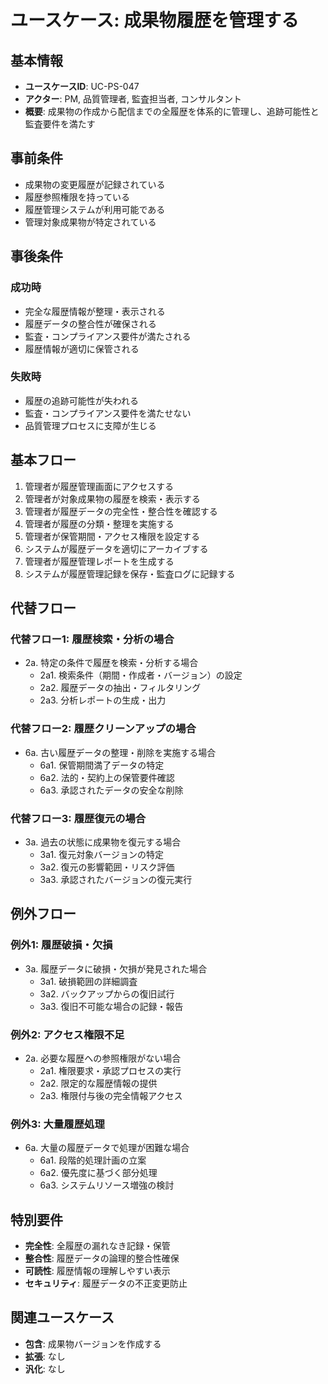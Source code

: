 # ユースケース: 成果物履歴を管理する

## 基本情報
- **ユースケースID**: UC-PS-047
- **アクター**: PM, 品質管理者, 監査担当者, コンサルタント
- **概要**: 成果物の作成から配信までの全履歴を体系的に管理し、追跡可能性と監査要件を満たす

## 事前条件
- 成果物の変更履歴が記録されている
- 履歴参照権限を持っている
- 履歴管理システムが利用可能である
- 管理対象成果物が特定されている

## 事後条件
### 成功時
- 完全な履歴情報が整理・表示される
- 履歴データの整合性が確保される
- 監査・コンプライアンス要件が満たされる
- 履歴情報が適切に保管される

### 失敗時
- 履歴の追跡可能性が失われる
- 監査・コンプライアンス要件を満たせない
- 品質管理プロセスに支障が生じる

## 基本フロー
1. 管理者が履歴管理画面にアクセスする
2. 管理者が対象成果物の履歴を検索・表示する
3. 管理者が履歴データの完全性・整合性を確認する
4. 管理者が履歴の分類・整理を実施する
5. 管理者が保管期間・アクセス権限を設定する
6. システムが履歴データを適切にアーカイブする
7. 管理者が履歴管理レポートを生成する
8. システムが履歴管理記録を保存・監査ログに記録する

## 代替フロー
### 代替フロー1: 履歴検索・分析の場合
- 2a. 特定の条件で履歴を検索・分析する場合
  - 2a1. 検索条件（期間・作成者・バージョン）の設定
  - 2a2. 履歴データの抽出・フィルタリング
  - 2a3. 分析レポートの生成・出力

### 代替フロー2: 履歴クリーンアップの場合
- 6a. 古い履歴データの整理・削除を実施する場合
  - 6a1. 保管期間満了データの特定
  - 6a2. 法的・契約上の保管要件確認
  - 6a3. 承認されたデータの安全な削除

### 代替フロー3: 履歴復元の場合
- 3a. 過去の状態に成果物を復元する場合
  - 3a1. 復元対象バージョンの特定
  - 3a2. 復元の影響範囲・リスク評価
  - 3a3. 承認されたバージョンの復元実行

## 例外フロー
### 例外1: 履歴破損・欠損
- 3a. 履歴データに破損・欠損が発見された場合
  - 3a1. 破損範囲の詳細調査
  - 3a2. バックアップからの復旧試行
  - 3a3. 復旧不可能な場合の記録・報告

### 例外2: アクセス権限不足
- 2a. 必要な履歴への参照権限がない場合
  - 2a1. 権限要求・承認プロセスの実行
  - 2a2. 限定的な履歴情報の提供
  - 2a3. 権限付与後の完全情報アクセス

### 例外3: 大量履歴処理
- 6a. 大量の履歴データで処理が困難な場合
  - 6a1. 段階的処理計画の立案
  - 6a2. 優先度に基づく部分処理
  - 6a3. システムリソース増強の検討

## 特別要件
- **完全性**: 全履歴の漏れなき記録・保管
- **整合性**: 履歴データの論理的整合性確保
- **可読性**: 履歴情報の理解しやすい表示
- **セキュリティ**: 履歴データの不正変更防止

## 関連ユースケース
- **包含**: 成果物バージョンを作成する
- **拡張**: なし
- **汎化**: なし